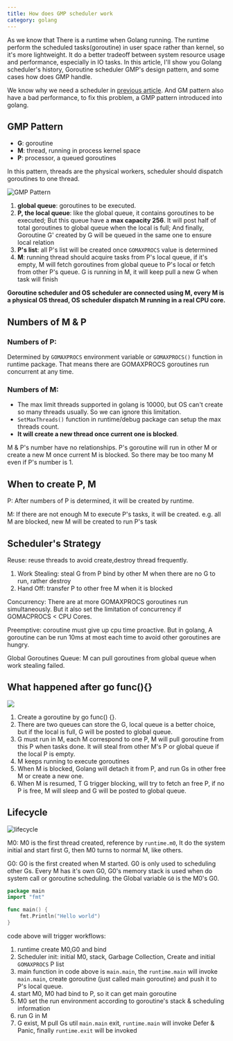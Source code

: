 ```yaml
---
title: How does GMP scheduler work
category: golang
---
```


As we know that There is a runtime when Golang running. The runtime perform the scheduled tasks(goroutine) in user space rather than kernel, so it's more lightweight. It do a better tradeoff between system resource usage and performance, especially in IO tasks. In this article, I'll show you Golang scheduler's history, Goroutine scheduler GMP's design pattern, and some cases how does GMP handle.
<!--more-->

We know why we need a scheduler in [previous article](/2020/05/14/why-we-need-scheduler/). And GM pattern also have a bad performance, to fix this problem, a GMP pattern introduced into golang.

## GMP Pattern

- **G**: goroutine
- **M**: thread, running in process kernel space
- **P**: processor, a queued goroutines

In this pattern, threads are the physical workers, scheduler should dispatch goroutines to one thread.

![GMP Pattern](/i/2020-05-15-1.jpeg)

1. **global queue**: goroutines to be executed.
2. **P, the local queue**: like the global queue, it contains goroutines to be executed; But this queue have a **max capacity 256**. It will post half of total goroutines to global queue when the local is full; And finally, Goroutine G' created by G will be queued in the same one to ensure local relation
3. **P's list**: all P's list will be created once `GOMAXPROCS` value is determined
4. **M**: running thread should acquire tasks from P's local queue, if it's empty, M will fetch goroutines from global queue to P's local or fetch from other P's queue. G is running in M, it will keep pull a new G when task will finish

**Goroutine scheduler and OS scheduler are connected using M, every M is a physical OS thread, OS scheduler dispatch M running in a real CPU core.**

## Numbers of M & P

### Numbers of P:

Determined by `GOMAXPROCS` environment variable or `GOMAXPROCS()` function in runtime package. That means there are GOMAXPROCS goroutines run concurrent at any time.

### Numbers of M:

- The max limit threads supported in golang is 10000, but OS can't create so many threads usually. So we can ignore this limitation.
- `SetMaxThreads()` function in runtime/debug package can setup the max threads count.
- **It will create a new thread once current one is blocked**.

M & P's number have no relationships. P's goroutine will run in other M or create a new M once current M is blocked. So there may be too many M even if P's number is 1.

## When to create P, M

P: After numbers of P is determined, it will be created by runtime.

M: If there are not enough M to execute P's tasks, it will be created. e.g. all M are blocked, new M will be created to run P's task

## Scheduler's Strategy

Reuse: reuse threads to avoid create,destroy thread frequently.

1. Work Stealing: steal G from P bind by other M when there are no G to run, rather destroy 
2. Hand Off: transfer P to other free M when it is blocked

Concurrency: There are at more GOMAXPROCS goroutines run simultaneously. But it also set the limitation of concurrency if GOMACPROCS < CPU Cores.

Preemptive: coroutine must give up cpu time proactive. But in golang, A goroutine can be run 10ms at most each time to avoid other goroutines are hungry.

Global Goroutines Queue: M can pull goroutines from global queue when work stealing failed.


## What happened after go func(){}

![](/i/2020-05-15-2.jpeg)

1. Create a goroutine by go func() {}.
2. There are two queues can store the G, local queue is a better choice, but if the local is full, G will be posted to global queue.
3. G must run in M, each M correspond to one P, M will pull goroutine from this P when tasks done. It will steal from other M's P or global queue if the local P is empty.
4. M keeps running to execute goroutines
5. When M is blocked, Golang will detach it from P, and run Gs in other free M or create a new one.
6. When M is resumed, T G trigger blocking, will try to fetch an free P, if no P is free, M will sleep and G will be posted to global queue.

## Lifecycle

![lifecycle](/i/2020-05-15-3.png)

M0: M0 is the first thread created, reference by `runtime.m0`, It do the system initial and start first G, then M0 turns to normal M, like others.

G0: G0 is the first created when M started. G0 is only used to scheduling other Gs. Every M has it's own G0, G0's memory stack is used when do system call or goroutine scheduling. the Global variable `G0` is the M0's G0.

```go
package main
import "fmt"

func main() {
    fmt.Println("Hello world")
}
```

code above will trigger workflows:

1. runtime create M0,G0 and bind
2. Scheduler init: initial M0, stack, Garbage Collection, Create and initial `GOMAXPROCS` P list
3. main function in code above is `main.main`, the `runtime.main` will invoke `main.main`, create goroutine (just called main goroutine) and push it to P's local queue.
4. start M0, M0 had bind to P, so it can get main goroutine
5. M0 set the run environment according to goroutine's stack & scheduling information
6. run G in M
7. G exist, M pull Gs util `main.main` exit, `runtime.main` will invoke Defer & Panic, finally `runtime.exit` will be invoked